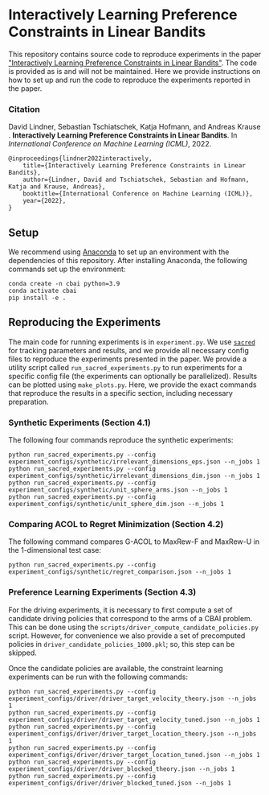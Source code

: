 
# Interactively Learning Preference Constraints in Linear Bandits


This repository contains source code to reproduce experiments in the paper ["Interactively Learning Preference Constraints in Linear Bandits"](https://arxiv.org/abs/2206.05255). The code is provided as is and will not be maintained. Here we provide instructions on how to set up and run the code to reproduce the experiments reported in the paper.


### Citation

David Lindner, Sebastian Tschiatschek, Katja Hofmann, and Andreas Krause . **Interactively Learning Preference Constraints in Linear Bandits**. In _International Conference on Machine Learning (ICML)_, 2022.

```
@inproceedings{lindner2022interactively,
    title={Interactively Learning Preference Constraints in Linear Bandits},
    author={Lindner, David and Tschiatschek, Sebastian and Hofmann, Katja and Krause, Andreas},
    booktitle={International Conference on Machine Learning (ICML)},
    year={2022},
}
```


## Setup

We recommend using [Anaconda](https://www.anaconda.com/) to set up an environment with the dependencies of this repository. After installing Anaconda, the following commands set up the environment:
```
conda create -n cbai python=3.9
conda activate cbai
pip install -e .
```


## Reproducing the Experiments

The main code for running experiments is in `experiment.py`. We use [`sacred`](https://github.com/IDSIA/sacred) for tracking parameters and results, and we provide all necessary config files to reproduce the experiments presented in the paper. We provide a utility script called `run_sacred_experiments.py` to run experiments for a specific config file (the experiments can optionally be parallelized). Results can be plotted using `make_plots.py`. Here, we provide the exact commands that reproduce the results in a specific section, including necessary preparation.


### Synthetic Experiments (Section 4.1)

The following four commands reproduce the synthetic experiments:
```
python run_sacred_experiments.py --config experiment_configs/synthetic/irrelevant_dimensions_eps.json --n_jobs 1
python run_sacred_experiments.py --config experiment_configs/synthetic/irrelevant_dimensions_dim.json --n_jobs 1
python run_sacred_experiments.py --config experiment_configs/synthetic/unit_sphere_arms.json --n_jobs 1
python run_sacred_experiments.py --config experiment_configs/synthetic/unit_sphere_dim.json --n_jobs 1
```


### Comparing ACOL to Regret Minimization (Section 4.2)

The following command compares G-ACOL to MaxRew-F and MaxRew-U in the 1-dimensional test case:
```
python run_sacred_experiments.py --config experiment_configs/synthetic/regret_comparison.json --n_jobs 1
```


### Preference Learning Experiments (Section 4.3)


For the driving experiments, it is necessary to first compute a set of candidate driving policies that correspond to the arms of a CBAI problem. This can be done using the `scripts/driver_compute_candidate_policies.py` script. However, for convenience we also provide a set of precomputed policies in `driver_candidate_policies_1000.pkl`; so, this step can be skipped.


Once the candidate policies are available, the constraint learning experiments can be run with the following commands:
```
python run_sacred_experiments.py --config experiment_configs/driver/driver_target_velocity_theory.json --n_jobs 1
python run_sacred_experiments.py --config experiment_configs/driver/driver_target_velocity_tuned.json --n_jobs 1
python run_sacred_experiments.py --config experiment_configs/driver/driver_target_location_theory.json --n_jobs 1
python run_sacred_experiments.py --config experiment_configs/driver/driver_target_location_tuned.json --n_jobs 1
python run_sacred_experiments.py --config experiment_configs/driver/driver_blocked_theory.json --n_jobs 1
python run_sacred_experiments.py --config experiment_configs/driver/driver_blocked_tuned.json --n_jobs 1
```
